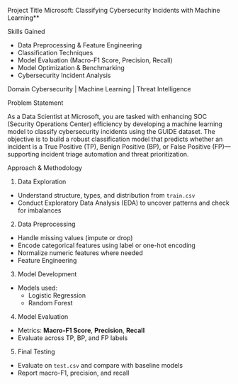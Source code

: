 Project Title
Microsoft: Classifying Cybersecurity Incidents with Machine Learning**

Skills Gained
- Data Preprocessing & Feature Engineering  
- Classification Techniques  
- Model Evaluation (Macro-F1 Score, Precision, Recall)   
- Model Optimization & Benchmarking  
- Cybersecurity Incident Analysis  

Domain
Cybersecurity | Machine Learning | Threat Intelligence


Problem Statement

As a Data Scientist at Microsoft, you are tasked with enhancing SOC (Security Operations Center) efficiency by developing a machine learning model to classify cybersecurity incidents using the GUIDE dataset. The objective is to build a robust classification model that predicts whether an incident is a True Positive (TP), Benign Positive (BP), or False Positive (FP)—supporting incident triage automation and threat prioritization.


 Approach & Methodology

 1.  Data Exploration
- Understand structure, types, and distribution from `train.csv`
- Conduct Exploratory Data Analysis (EDA) to uncover patterns and check for imbalances

 2.  Data Preprocessing
- Handle missing values (impute or drop)
- Encode categorical features using label or one-hot encoding
- Normalize numeric features where needed
- Feature Engineering 

 3. Model Development
- Models used:
  - Logistic Regression
  - Random Forest

 4. Model Evaluation
- Metrics: **Macro-F1 Score**, **Precision**, **Recall**
- Evaluate across TP, BP, and FP labels


 5. Final Testing
- Evaluate on `test.csv` and compare with baseline models
- Report macro-F1, precision, and recall




